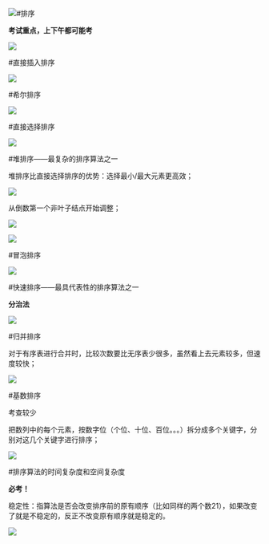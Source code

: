 ![](/imgs/1.7.10-4直接选择排序.png)#排序 

**考试重点，上下午都可能考**

![](/imgs/1.7.10-1排序.png)

#直接插入排序

![](/imgs/1.7.10-2直接插入排序.png)

#希尔排序

![](/imgs/1.7.10-3希尔排序.png)

#直接选择排序

![](/imgs/1.7.10-4直接选择排序.png)

#堆排序——最复杂的排序算法之一

堆排序比直接选择排序的优势：选择最小/最大元素更高效；

![](/imgs/1.7.10-5堆排序.png)

从倒数第一个非叶子结点开始调整；

![](/imgs/1.7.10-6构建大顶堆.png)

![](/imgs/1.7.10-7堆排序的调整过程.png)

#冒泡排序

![](/imgs/1.7.10-8冒泡排序.png)

#快速排序——最具代表性的排序算法之一

**分治法**

![](/imgs/1.7.10-9快速排序.png)

#归并排序

对于有序表进行合并时，比较次数要比无序表少很多，虽然看上去元素较多，但速度较快；

![](/imgs/1.7.10-10归并排序.png)

#基数排序

考查较少

把数列中的每个元素，按数字位（个位、十位、百位。。。）拆分成多个关键字，分别对这几个关键字进行排序；

![](/imgs/1.7.10-11基数排序.png)

#排序算法的时间复杂度和空间复杂度

**必考！**

稳定性：指算法是否会改变排序前的原有顺序（比如同样的两个数21），如果改变了就是不稳定的，反正不改变原有顺序就是稳定的。

![](/imgs/1.7.10-12排序算法的复杂度.png)

